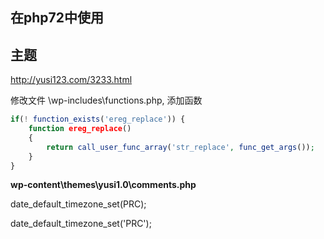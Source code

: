 ## 在php72中使用

## 主题

http://yusi123.com/3233.html



修改文件 \wp-includes\functions.php, 添加函数

```php
if(! function_exists('ereg_replace')) {
    function ereg_replace()
    {
        return call_user_func_array('str_replace', func_get_args());
    }
}
```



**wp-content\themes\yusi1.0\comments.php**  

date_default_timezone_set(PRC);

date_default_timezone_set('PRC');
